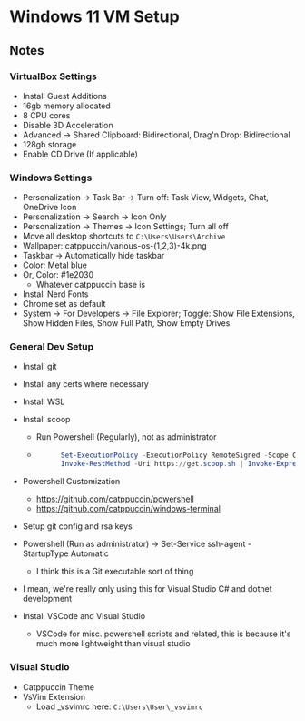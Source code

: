 # Windows 11 VM Setup

## Notes

### VirtualBox Settings
- Install Guest Additions
- 16gb memory allocated
- 8 CPU cores
- Disable 3D Acceleration
- Advanced -> Shared Clipboard: Bidirectional, Drag'n Drop: Bidirectional
- 128gb storage
- Enable CD Drive (If applicable)


### Windows Settings
- Personalization -> Task Bar -> Turn off: Task View, Widgets, Chat, OneDrive Icon
- Personalization -> Search -> Icon Only
- Personalization -> Themes -> Icon Settings; Turn all off
- Move all desktop shortcuts to `C:\Users\Users\Archive`
- Wallpaper: catppuccin/various-os-(1,2,3)-4k.png
- Taskbar -> Automatically hide taskbar
- Color: Metal blue
- Or, Color: #1e2030
    - Whatever catppuccin base is
- Install Nerd Fonts
- Chrome set as default
- System -> For Developers -> File Explorer; Toggle: Show File Extensions, Show Hidden Files, Show Full Path, Show Empty Drives


### General Dev Setup


- Install git
- Install any certs where necessary
- Install WSL
- Install scoop
    - Run Powershell (Regularly), not as administrator
    - ```powershell
            Set-ExecutionPolicy -ExecutionPolicy RemoteSigned -Scope CurrentUser
            Invoke-RestMethod -Uri https://get.scoop.sh | Invoke-Expression
        ```
- Powershell Customization
    - https://github.com/catppuccin/powershell
    - https://github.com/catppuccin/windows-terminal

- Setup git config and rsa keys
- Powershell (Run as administrator) -> Set-Service ssh-agent -StartupType Automatic
    - I think this is a Git executable sort of thing
- I mean, we're really only using this for Visual Studio C# and dotnet development
- Install VSCode and Visual Studio
     - VSCode for misc. powershell scripts and related, this is because it's much more lightweight than visual studio

### Visual Studio

- Catppuccin Theme
- VsVim Extension
    - Load _vsvimrc here: `C:\Users\User\_vsvimrc`

